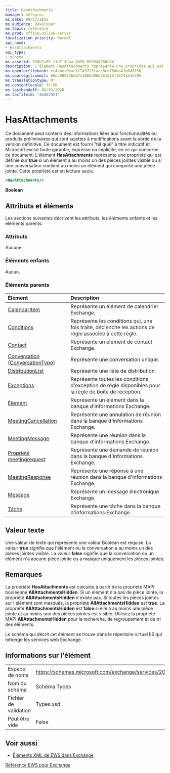 ```yaml
---
title: HasAttachments
manager: sethgros
ms.date: 09/17/2015
ms.audience: Developer
ms.topic: reference
ms.prod: office-online-server
localization_priority: Normal
api_name:
- HasAttachments
api_type:
- schema
ms.assetid: 538b7a85-11d7-4daa-8458-09b540760e8b
description: L'élément HasAttachments représente une propriété qui est définie sur true si un élément a au moins un des pièces jointes visible ou si une conversation contient au moins un élément qui comporte une pièce jointe. Cette propriété est en lecture seule.
ms.openlocfilehash: cc4e4ec0eac1c749723facc8cd780da41b0d8150
ms.sourcegitcommit: 88ec988f2bb67c1866d06b361615f3674a24e795
ms.translationtype: MT
ms.contentlocale: fr-FR
ms.lasthandoff: 06/03/2020
ms.locfileid: "44462921"
---
```

# <a name="hasattachments"></a>HasAttachments

Ce document peut contenir des informations liées aux fonctionnalités ou produits préliminaires qui sont sujettes à modifications avant la sortie de la version définitive. Ce document est fourni "tel quel" à titre indicatif et Microsoft exclut toute garantie, expresse ou implicite, en ce qui concerne ce document. L'élément **HasAttachments** représente une propriété qui est définie sur **true** si un élément a au moins un des pièces jointes visible ou si une conversation contient au moins un élément qui comporte une pièce jointe. Cette propriété est en lecture seule. 
  
```XML
<HasAttachments/>
```

 **Boolean**
## <a name="attributes-and-elements"></a>Attributs et éléments

Les sections suivantes décrivent les attributs, les éléments enfants et les éléments parents.
  
### <a name="attributes"></a>Attributs

Aucune.
  
### <a name="child-elements"></a>Éléments enfants

Aucun.
  
### <a name="parent-elements"></a>Éléments parents

|**Élément**|**Description**|
|:-----|:-----|
|[CalendarItem](calendaritem.md) <br/> |Représente un élément de calendrier Exchange.  <br/> |
|[Conditions](conditions.md) <br/> |Représente les conditions qui, une fois traité, déclenche les actions de règle associée à cette règle.  <br/> |
|[Contact](contact.md) <br/> |Représente un élément de contact Exchange.  <br/> |
|[Conversation (ConversationType)](conversation-conversationtype.md) <br/> |Représente une conversation unique.  <br/> |
|[DistributionList](distributionlist.md) <br/> |Représente une liste de distribution.  <br/> |
|[Exceptions](exceptions.md) <br/> |Représente toutes les conditions d'exception de règle disponibles pour la règle de boîte de réception.  <br/> |
|[Élément](item.md) <br/> |Représente un élément dans la banque d'informations Exchange.  <br/> |
|[MeetingCancellation](meetingcancellation.md) <br/> |Représente une annulation de réunion dans la banque d'informations Exchange.  <br/> |
|[MeetingMessage](meetingmessage.md) <br/> |Représente une réunion dans la banque d'informations Exchange.  <br/> |
|[Propriété meetingrequest](meetingrequest.md) <br/> |Représente une demande de réunion dans la banque d'informations Exchange.  <br/> |
|[MeetingResponse](meetingresponse.md) <br/> |Représente une réponse à une réunion dans la banque d'informations Exchange.  <br/> |
|[Message](message-ex15websvcsotherref.md) <br/> |Représente un message électronique Exchange.  <br/> |
|[Tâche](task.md) <br/> |Représente une tâche dans la banque d'informations Exchange.  <br/> |
   
## <a name="text-value"></a>Valeur texte

Une valeur de texte qui représente une valeur Boolean est requise. La valeur **true** signifie que l'élément ou la conversation a au moins un des pièces jointes visible. La valeur **false** signifie que la conversation ou un élément n'a aucune pièce jointe ou a masqué uniquement les pièces jointes. 
  
## <a name="remarks"></a>Remarques

La propriété **HasAttachments** est calculée à partir de la propriété MAPI booléenne **AllAttachmentsHidden**. Si un élément n'a pas de pièce jointe, la propriété **AllAttachmentsHidden** n'existe pas. Si toutes les pièces jointes sur l'élément sont masqués, la propriété **AllAttachmentsHidden** est **true**. La propriété **AllAttachmentsHidden** est **false** si elle a au moins une pièce jointe et au moins une des pièces jointes est visible. Utilisez la propriété MAPI **AllAttachmentsHidden** pour la recherche, de regroupement et de tri des éléments. 
  
Le schéma qui décrit cet élément se trouve dans le répertoire virtuel IIS qui héberge les services web Exchange.
  
## <a name="element-information"></a>Informations sur l'élément

|||
|:-----|:-----|
|Espace de noms  <br/> |https://schemas.microsoft.com/exchange/services/2006/types  <br/> |
|Nom du schéma  <br/> |Schéma Types  <br/> |
|Fichier de validation  <br/> |Types.xsd  <br/> |
|Peut être vide  <br/> |False  <br/> |
   
## <a name="see-also"></a>Voir aussi



- [Éléments XML de EWS dans Exchange](ews-xml-elements-in-exchange.md)
  
[Référence EWS pour Exchange](ews-reference-for-exchange.md)

